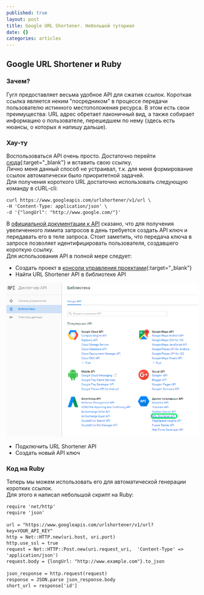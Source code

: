 ```yaml
---
published: true
layout: post
title: Google URL Shortener. Небольшой туториал
date: {}
categories: articles
---
```

## Google URL Shortener и Ruby

### Зачем?
Гугл предоставляет весьма удобное API для сжатия ссылок. Короткая ссылка является неким "посредником" в процессе передачи пользователю истинного местоположения ресурса. В этом есть свои преимущества: URL адрес  обретает лаконичный вид, а также собирает информацию о пользователе, перешедшем по нему (здесь есть нюансы, о которых я напишу дальше).

### Хау-ту
Воспользоваться API очень просто. Достаточно перейти [сюда](https://goo.gl/){:target="_blank"} и вставить свою ссылку.  
Лично меня данный способ не устраивал, т.к. для меня формирование ссылок автоматически было приоритетной задачей.  
Для получения короткого URL достаточно использовать следующую команду в cURL-cli:  


    curl https://www.googleapis.com/urlshortener/v1/url \  
    -H 'Content-Type: application/json' \  
    -d '{"longUrl": "http://www.google.com/"}'


В [официальной документации к API](https://developers.google.com/url-shortener/v1/getting_started) сказано, что для получения увеличенного лимита запросов в день требуется создать API ключ и передавать его в теле запроса. Стоит заметить, что передача ключа в запросе позволяет идентифицировать пользователя, создавшего короткую ссылку.  
Для использования API в полной мере следует:  

- Создать проект в [консоли управления проектами](https://console.developers.google.com){:target="_blank"}
- Найти URL Shortener API в библиотеке API

![Google Library Pic](/assets/articles/images/google-library.png)

- Подключить URL Shortener API 
- Создать новый API ключ

### Код на Ruby
Теперь мы можем использовать его для автоматической генерации коротких ссылок.  
Для этого я написал небольшой скрипт на Ruby:


    require 'net/http'
    require 'json'

    url = "https://www.googleapis.com/urlshortener/v1/url?key=YOUR_API_KEY"
    http = Net::HTTP.new(uri.host, uri.port)
    http.use_ssl = true
    request = Net::HTTP::Post.new(uri.request_uri,  'Content-Type' => 'application/json')
    request.body = {longUrl: "http://www.example.com"}.to_json

    json_response = http.request(request)
    response = JSON.parse json_response.body
    short_url = response['id']
